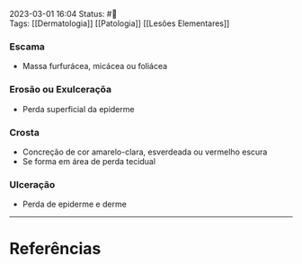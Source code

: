 2023-03-01 16:04
Status: #🌱   
Tags: [[Dermatologia]] [[Patologia]] [[Lesões Elementares]]
<br/>
### Escama
- Massa furfurácea, micácea ou foliácea 
### Erosão ou Exulceraçõa
- Perda superficial da epiderme
### Crosta
- Concreção de cor amarelo-clara, esverdeada ou vermelho escura
- Se forma em área de perda tecidual
### Ulceração
- Perda de epiderme e derme
____
# Referências

